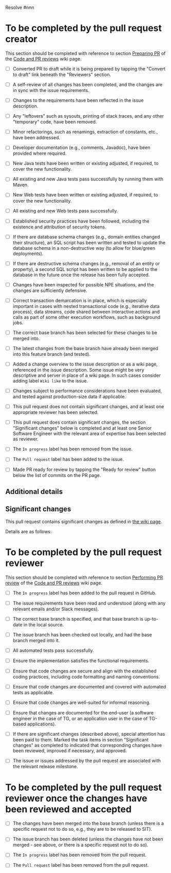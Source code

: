 <!-- The pull request title should consist of the word "Issue", a space, #issue number, space, dash (-), space, then the issue title. -->

Resolve #nnn <!-- replace with the issue number, in case of several issues addressed by a PR, list them all -->

# To be completed by the pull request creator

This section should be completed with reference to section [Preparing PR](https://github.com/fieldenms/devops/wiki/Code-and-PR-reviews#preparing-pr) of the [Code and PR reviews](https://github.com/fieldenms/devops/wiki/Code-and-PR-reviews) wiki page.

<!-- Delete any items that are not applicable. -->

- [ ] Converted PR to draft while it is being prepared by tapping the "Convert to draft" link beneath the "Reviewers" section.

- [ ] A self-review of all changes has been completed, and the changes are in sync with the issue requirements.

- [ ] Changes to the requirements have been reflected in the issue description.

- [ ] Any "leftovers" such as sysouts, printing of stack traces, and any other "temporary" code, have been removed.

- [ ] Minor refactorings, such as renamings, extraction of constants, etc., have been addressed.

- [ ] Developer documentation (e.g., comments, Javadoc), have been provided where required.

- [ ] New Java tests have been written or existing adjusted, if required, to cover the new functionality.

- [ ] All existing and new Java tests pass successfully by running them with Maven.

- [ ] New Web tests have been written or existing adjusted, if required, to cover the new functionality.

- [ ] All existing and new Web tests pass successfully.

- [ ] Established security practices have been followed, including the existence and attribution of security tokens.

- [ ] If there are database schema changes (e.g., domain entities changed their structure), an SQL script has been written and tested to update the database schema in a non-destructive way (to allow for blue/green deployments).

- [ ] If there are destructive schema changes (e.g., removal of an entity or property), a second SQL script has been written to be applied to the database in the future once the release has been fully accepted.

- [ ] Changes have been inspected for possible NPE situations, and the changes are sufficiently defensive.

- [ ] Correct transaction demarcation is in place, which is especially important in cases with nested transactional code (e.g., iterative data process), data streams, code shared between interactive actions and calls as part of some other execution workflows, such as background jobs.

- [ ] The correct base branch has been selected for these changes to be merged into.

- [ ] The latest changes from the base branch have already been merged into this feature branch (and tested).

- [ ] Added a change overview to the issue description or as a wiki page, referenced in the issue description.
      Some issue might be very descriptive and server in place of a wiki page.
      In such cases consider adding label `Wiki like` to the issue.

- [ ] Changes subject to performance considerations have been evaluated, and tested against production-size data if applicable.

- [ ] This pull request does not contain significant changes, and at least one appropriate reviewer has been selected.

- [ ] This pull request does contain significant changes, the section "Significant changes" below is completed and at least one Senior Software Engineer with the relevant area of expertise has been selected as reviewer.

- [ ] The `In progress` label has been removed from the issue.

- [ ] The `Pull request` label has been added to the issue.

- [ ] Made PR ready for review by tapping the "Ready for review" button below the list of commits on the PR page.

## Additional details

<!-- Provide any additional details that may be significant or helpful to the pull request reviewer. -->
<!-- Delete this section if it is not applicable. -->

## Significant changes

<!-- If the pull request contains significant changes (as defined in the wiki page, link below), they must be listed here, and at least one Senior Software Engineer with the relevant area of expertise must have been selected as reviewer (see above). -->
<!-- Delete this section if it is not applicable. -->

This pull request contains significant changes as defined in [the wiki page](https://github.com/fieldenms/devops/wiki/Code-and-PR-reviews#significant-changes).

Details are as follows:

<!-- Insert details of the significant changes here as task list to allow the reviewers to tick them as completed during their review. -->

# To be completed by the pull request reviewer

This section should be completed with reference to section [Performing PR review](https://github.com/fieldenms/devops/wiki/Code-and-PR-reviews#performing-pr-review) of the [Code and PR reviews](https://github.com/fieldenms/devops/wiki/Code-and-PR-reviews) wiki page.

<!-- Delete any items that are not applicable. -->

- [ ] The `In progress` label has been added to the pull request in GitHub.

- [ ] The issue requirements have been read and understood (along with any relevant emails and/or Slack messages).

- [ ] The correct base branch is specified, and that base branch is up-to-date in the local source.

- [ ] The issue branch has been checked out locally, and had the base branch merged into it.

- [ ] All automated tests pass successfully.

- [ ] Ensure the implementation satisfies the functional requirements.

- [ ] Ensure that code changes are secure and align with the established coding practices, including code formatting and naming conventions.

- [ ] Ensure that code changes are documented and covered with automated tests as applicable.

- [ ] Ensure that code changes are well-suited for informal reasoning.

- [ ] Ensure that changes are documented for the end-user (a software engineer in the case of TG, or an application user in the case of TG-based applications).

- [ ] If there are significant changes (described above), special attention has been paid to them.
      Marked the task items in section "Significant changes" as completed to indicated that corresponding changes have been reviewed, improved if necessary, and approved.

- [ ] The issue or issues addressed by the pull request are associated with the relevant release milestone.

# To be completed by the pull request reviewer once the changes have been reviewed and accepted

- [ ] The changes have been merged into the base branch (unless there is a specific request not to do so, e.g., they are to be released to SIT).

- [ ] The issue branch has been deleted (unless the changes have not been merged - see above, or there is a specific request not to do so).

- [ ] The `In progress` label has been removed from the pull request.

- [ ] The `Pull request` label has been removed from the pull request.

